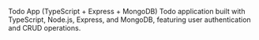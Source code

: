 Todo App (TypeScript + Express + MongoDB)
Todo application built with TypeScript, Node.js, Express, and MongoDB, featuring user authentication and CRUD operations.
